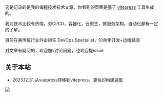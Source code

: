 这是记录的是我的编程技术技术文章，你看到的页面是基于 [vitepress](https://vitepress.dev/) 工具生成的。

我对技术比较有热情。对CI/CD，容器化，云原生，微服务架构，自动化都有一定的了解。

目前在某传统行业外企担任 DevOps Specialist，10余年开发+运维经验

<!-- 工作中用到的技术 AWS, k8s, gitlab pipeline, terraform -->

对文章有疑问的，欢迎加v讨论问题，也欢迎提issue

## 关于本站

* 2023.12.31 从vuepress转移到vitepress，更快的构建速度

![](https://pek3b.qingstor.com/hexo-blog/202312161827476.jpg#img-responsive)
